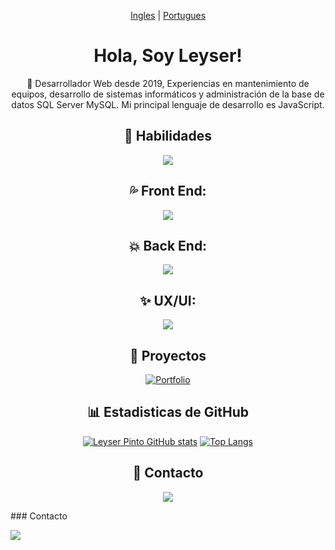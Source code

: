 <!---->
<!---->
<!---->
<!---->
<!----><!--`Idiomas del Readme-->
<!---->
<!---->
<!---->
<div align="center">
  
[Ingles](https://github.com/LeyserPinto/LeyserPinto/blob/Main/README.en.md) |
[Portugues](https://github.com/LeyserPinto/LeyserPinto/blob/Main/README.pt-br.md)
  
</div>
<!---->
<!---->
<!----><!--`Presentacion-->
<!---->
<!---->
<!---->
<h1 align="center"> Hola, Soy Leyser! </h1>

<!---->
<!---->
<!---->
<!---->
<!----><!--`Un Poco sobre mi-->
<!---->
<!---->
<p align="center">
👀 Desarrollador Web desde 2019, Experiencias en mantenimiento de equipos, desarrollo de sistemas informáticos y administración de la base de datos SQL Server MySQL. Mi principal lenguaje de desarrollo es JavaScript.
</p>

<!---->
<!---->
<!---->
<!---->
<!----><!--Habilidades o Lenguajes conocidos-->
<!---->
<!---->
<!---->
<h2 align="center">🌱 Habilidades </h2>

<p align="center">
  <a href="https://skillicons.dev">
    <img src="https://skillicons.dev/icons?i=js,ts,html,css,php,cs" />
  </a>
</p>
<!---->
<!---->
<!---->
<!---->
<!----><!--Habilidades Front End-->
<!---->
<!---->
<!---->
<h2 align="center">💦 Front End: </h2>

<p align="center">
  <a href="https://skillicons.dev">
    <img src="https://skillicons.dev/icons?i=react,nodejs,jquery,electron,tailwind,bootstrap" />
  </a>
</p>
<!---->
<!---->
<!---->
<!---->
<!----><!--Habilidades Back End-->
<!---->
<!---->
<!---->
<h2 align="center">💥 Back End: </h2>

<p align="center">
  <a href="https://skillicons.dev">
    <img src="https://skillicons.dev/icons?i=nodejs,mysql,mongodb" />
  </a>
</p>
<!---->
<!---->
<!---->
<!---->
<!----><!--Diseño de UX-->
<!---->
<!---->
<!---->
<h2 align="center">✨ UX/UI: </h2>

<p align="center">
  <a href="https://skillicons.dev">
    <img src="https://skillicons.dev/icons?i=figma,ps" />
  </a>
</p>
<!---->
<!---->
<!---->
<!---->
<!----><!--Proyectos-->
<!---->
<!---->
<!---->
<!---->
<h2 align="center"> 💼 Proyectos </h2>
<div align="center"> 

[![Portfolio](https://github-readme-stats.vercel.app/api/pin/?username=LeyserPinto&repo=portfolio-netlify)](https://github.com/anuraghazra/github-readme-stats) 
  
</div>

<!---->
<!---->
<!---->
<!---->
<!----><!--Stats Github-->
<!---->
<!---->
<!---->
<!---->
<h2 align="center"> 📊 Estadisticas de GitHub </h2>
<div align="center">

[![Leyser Pinto GitHub stats](https://github-readme-stats.vercel.app/api?username=LeyserPinto&show_icons=true&theme=radical)](https://github.com/anuraghazra/github-readme-stats) [![Top Langs](https://github-readme-stats.vercel.app/api/top-langs/?username=LeyserPinto&show_icons=true&theme=radical&layout=compact)](https://github.com/anuraghazra/github-readme-stats)
</div>


<!---->
<!---->
<!---->
<!---->
<!----><!--Contacto-->
<!---->
<!---->
<!---->
<!---->
<h2 align="center"> 🔔 Contacto </h2>
<p align="center">
  <a href="https://www.linkedin.com/in/leyser-pinto/">
    <img src="https://skillicons.dev/icons?i=linkedin" />
  </a>
</p>
### Contacto

[<img src="https://img.shields.io/badge/LinkedIn-0077B5?style=for-the-badge&logo=linkedin&logoColor=white">](https://www.linkedin.com/in/leyser-pinto/)

<!---
LeyserPinto/LeyserPinto is a ✨ special ✨ repository because its `README.md` (this file) appears on your GitHub profile.
You can click the Preview link to take a look at your changes.
--->

